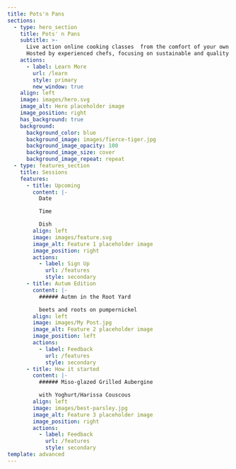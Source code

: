 ```yaml
---
title: Pots'n Pans
sections:
  - type: hero_section
    title: Pots' n Pans
    subtitle: >-
      Live action online cooking classes  from the comfort of your own kitchen  
      Hosted by experienced chefs, focusing on sustainable and quality dishes
    actions:
      - label: Learn More
        url: /learn
        style: primary
        new_window: true
    align: left
    image: images/hero.svg
    image_alt: Hero placeholder image
    image_position: right
    has_background: true
    background:
      background_color: blue
      background_image: images/fierce-tiger.jpg
      background_image_opacity: 100
      background_image_size: cover
      background_image_repeat: repeat
  - type: features_section
    title: Sessions
    features:
      - title: Upcoming
        content: |-
          Date

          Time

          Dish
        align: left
        image: images/feature.svg
        image_alt: Feature 1 placeholder image
        image_position: right
        actions:
          - label: Sign Up
            url: /features
            style: secondary
      - title: Autum Edition
        content: |-
          ###### Autmn in the Root Yard

          beets and roots on pumpernickel
        align: left
        image: images/My Post.jpg
        image_alt: Feature 2 placeholder image
        image_position: left
        actions:
          - label: Feedback
            url: /features
            style: secondary
      - title: How it started
        content: |-
          ###### Miso-glazed Grilled Aubergine

          with Yoghurt/Harissa Couscous
        align: left
        image: images/best-parsley.jpg
        image_alt: Feature 3 placeholder image
        image_position: right
        actions:
          - label: Feedback
            url: /features
            style: secondary
template: advanced
---
```

